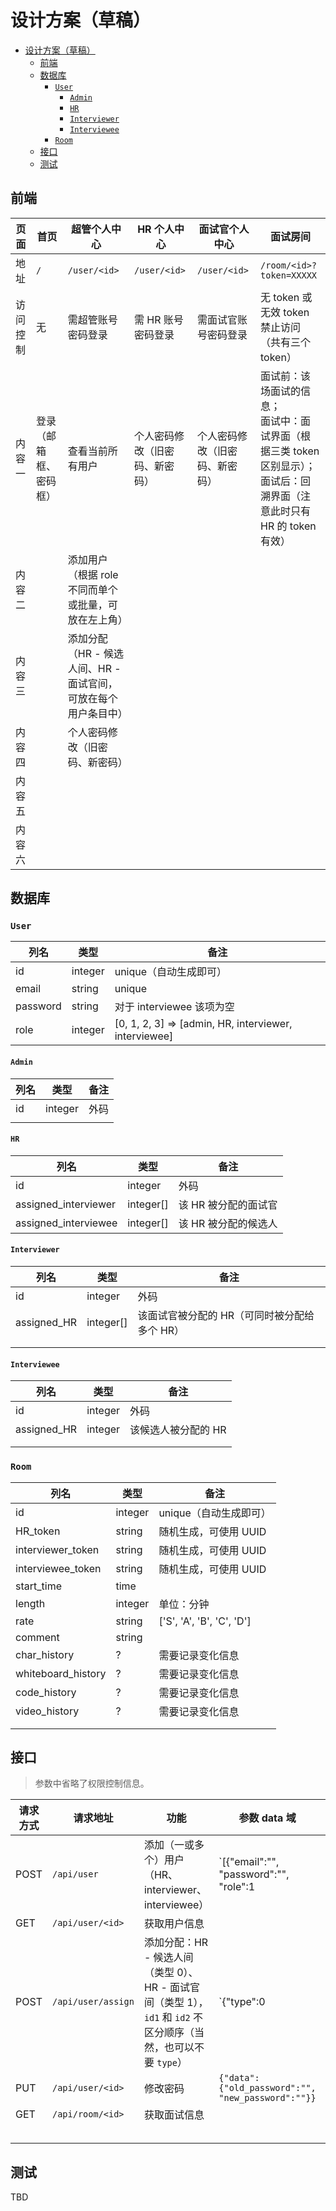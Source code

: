 # 设计方案（草稿）

<!-- TOC -->

- [设计方案（草稿）](#设计方案草稿)
    - [前端](#前端)
    - [数据库](#数据库)
        - [`User`](#user)
            - [`Admin`](#admin)
            - [`HR`](#hr)
            - [`Interviewer`](#interviewer)
            - [`Interviewee`](#interviewee)
        - [`Room`](#room)
    - [接口](#接口)
    - [测试](#测试)

<!-- /TOC -->

## 前端

| 页面     | 首页                   | 超管个人中心                                                 | HR 个人中心                    | 面试官个人中心                 | 面试房间                                                     |
| -------- | ---------------------- | ------------------------------------------------------------ | ------------------------------ | ------------------------------ | ------------------------------------------------------------ |
| 地址     | `/`                    | `/user/<id>`                                                 | `/user/<id>`                   | `/user/<id>`                   | `/room/<id>?token=XXXXX`                                     |
| 访问控制 | 无                     | 需超管账号密码登录                                           | 需 HR 账号密码登录             | 需面试官账号密码登录           | 无 token 或无效 token 禁止访问（共有三个 token）             |
| 内容一   | 登录（邮箱框、密码框） | 查看当前所有用户                                             | 个人密码修改（旧密码、新密码） | 个人密码修改（旧密码、新密码） | 面试前：该场面试的信息；<br />面试中：面试界面（根据三类 token 区别显示）；<br />面试后：回溯界面（注意此时只有 HR 的 token 有效） |
| 内容二   |                        | 添加用户（根据 role 不同而单个或批量，可放在左上角）         |                                |                                |                                                              |
| 内容三   |                        | 添加分配（HR - 候选人间、HR - 面试官间，可放在每个用户条目中） |                                |                                |                                                              |
| 内容四   |                        | 个人密码修改（旧密码、新密码）                               |                                |                                |                                                              |
| 内容五   |                        |                                                              |                                |                                |                                                              |
| 内容六   |                        |                                                              |                                |                                |                                                              |




## 数据库

### `User`

| 列名     | 类型    | 备注                   |
| -------- | ------- | ---------------------- |
| id       | integer | unique（自动生成即可） |
| email    | string  | unique                 |
| password | string  | 对于 interviewee 该项为空 |
| role  | integer | [0, 1, 2, 3] => [admin, HR, interviewer, interviewee] |


#### `Admin`

| 列名     | 类型   | 备注 |
| -------- | ------ | ---- |
| id | integer | 外码 |
|      |         |      |

#### `HR`

| 列名                 | 类型      | 备注                 |
| -------------------- | --------- | -------------------- |
| id                   | integer   | 外码                 |
| assigned_interviewer | integer[] | 该 HR 被分配的面试官 |
| assigned_interviewee | integer[] | 该 HR 被分配的候选人 |


#### `Interviewer`

| 列名        | 类型      | 备注                                         |
| ----------- | --------- | -------------------------------------------- |
| id          | integer   | 外码                                         |
| assigned_HR | integer[] | 该面试官被分配的 HR（可同时被分配给多个 HR） |
|             |           |                                              |
|             |           |                                              |

#### `Interviewee`
| 列名        | 类型    | 备注                |
| ----------- | ------- | ------------------- |
| id          | integer | 外码                |
| assigned_HR | integer | 该候选人被分配的 HR |
|             |         |                     |
|             |         |                     |
### `Room`

| 列名               | 类型    | 备注                      |
| ------------------ | ------- | ------------------------- |
| id                 | integer | unique（自动生成即可）    |
| HR_token           | string  | 随机生成，可使用 UUID     |
| interviewer_token  | string  | 随机生成，可使用 UUID     |
| interviewee_token  | string  | 随机生成，可使用 UUID     |
| start_time         | time    |                           |
| length             | integer | 单位：分钟                |
| rate               | string  | ['S', 'A', 'B', 'C', 'D'] |
| comment            | string  |                           |
| char_history       | ?       | 需要记录变化信息          |
| whiteboard_history | ?       | 需要记录变化信息          |
| code_history       | ?       | 需要记录变化信息          |
| video_history      | ?       | 需要记录变化信息          |
|                    |         |                           |
|                    |         |                           |

## 接口

> 参数中省略了权限控制信息。

| 请求方式 | 请求地址           | 功能                                                         | 参数 data 域                                      | 返回 | 权限控制                  | 相关表 |
| -------- | ------------------ | ------------------------------------------------------------ | ------------------------------------------------- | ---- | ------------------------- | ------ |
| POST     | `/api/user`        | 添加（一或多个）用户（HR、interviewer、interviewee）         | `[{"email":"", "password":"", "role":1|2|3}]`     |      | current_user.role== admin | `User` |
| GET      | `/api/user/<id>`   | 获取用户信息                                                 |                                                   |      |                           | `User` |
| POST     | `/api/user/assign` | 添加分配：HR - 候选人间（类型 0）、HR - 面试官间（类型 1），`id1` 和 `id2` 不区分顺序（当然，也可以不要 `type`） | `{"type":0|1, "users":[id1, id2]}`                |      | current_user.role== admin | `User` |
| PUT      | `/api/user/<id>`   | 修改密码                                                     | `{"data":{"old_password":"", "new_password":""}}` |      | current_user.id == id     | `User` |
| GET      | `/api/room/<id>`   | 获取面试信息                                                 |                                                   |      |                           | `Room` |
|          |                    |                                                              |                                                   |      |                           |        |
|          |                    |                                                              |                                                   |      |                           |        |
|          |                    |                                                              |                                                   |      |                           |        |
|          |                    |                                                              |                                                   |      |                           |        |
|          |                    |                                                              |                                                   |      |                           |        |



## 测试

TBD